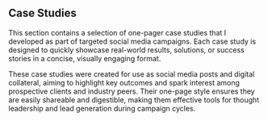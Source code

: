## Case Studies

This section contains a selection of one-pager case studies that I developed as part of targeted social media campaigns. Each case study is designed to quickly showcase real-world results, solutions, or success stories in a concise, visually engaging format.

These case studies were created for use as social media posts and digital collateral, aiming to highlight key outcomes and spark interest among prospective clients and industry peers. Their one-page style ensures they are easily shareable and digestible, making them effective tools for thought leadership and lead generation during campaign cycles.

